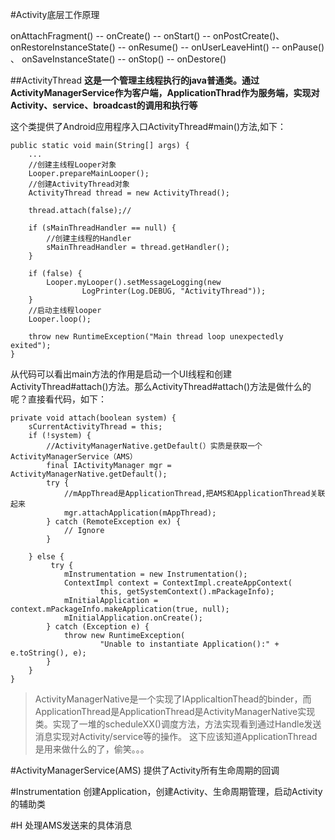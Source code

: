 #Activity底层工作原理

onAttachFragment() -- onCreate() -- onStart() -- onPostCreate()、onRestoreInstanceState() -- onResume() -- onUserLeaveHint() -- onPause() 、 onSaveInstanceState() -- onStop() -- onDestore() 

##ActivityThread
**这是一个管理主线程执行的java普通类。通过ActivityManagerService作为客户端，ApplicationThrad作为服务端，实现对Activity、service、broadcast的调用和执行等**

这个类提供了Android应用程序入口ActivityThread#main()方法,如下：

	public static void main(String[] args) {
		...
		//创建主线程Looper对象
        Looper.prepareMainLooper();
		//创建ActivityThread对象
        ActivityThread thread = new ActivityThread();
        
        thread.attach(false);//

        if (sMainThreadHandler == null) {
        	//创建主线程的Handler
            sMainThreadHandler = thread.getHandler();
        }

        if (false) {
            Looper.myLooper().setMessageLogging(new
                    LogPrinter(Log.DEBUG, "ActivityThread"));
        }
		//启动主线程looper
	    Looper.loop();

        throw new RuntimeException("Main thread loop unexpectedly exited");
    }
    
    
从代码可以看出main方法的作用是启动一个UI线程和创建ActivityThread#attach()方法。那么ActivityThread#attach()方法是做什么的呢？直接看代码，如下：
	
	private void attach(boolean system) {
        sCurrentActivityThread = this;
        if (!system) {
        	//ActivityManagerNative.getDefault(）实质是获取一个ActivityManagerService（AMS）
            final IActivityManager mgr = ActivityManagerNative.getDefault();
            try {
            	//mAppThread是ApplicationThread,把AMS和ApplicationThread关联起来
                mgr.attachApplication(mAppThread);
            } catch (RemoteException ex) {
                // Ignore
            }
            
        } else {
             try {
                mInstrumentation = new Instrumentation();
                ContextImpl context = ContextImpl.createAppContext(
                        this, getSystemContext().mPackageInfo);
                mInitialApplication = context.mPackageInfo.makeApplication(true, null);
                mInitialApplication.onCreate();
            } catch (Exception e) {
                throw new RuntimeException(
                        "Unable to instantiate Application():" + e.toString(), e);
            }
        }
    }
    

>ActivityManagerNative是一个实现了IApplicaltionThead的binder，而ApplicationThread是ApplicationThread是ActivityManagerNative实现类。实现了一堆的scheduleXX()调度方法，方法实现看到通过Handle发送消息实现对Activity/service等的操作。
	这下应该知道ApplicationThread是用来做什么的了，偷笑。。。
	

#ActivityManagerService(AMS)
提供了Activity所有生命周期的回调


#Instrumentation
创建Application，创建Activity、生命周期管理，启动Activity的辅助类

#H
处理AMS发送来的具体消息

